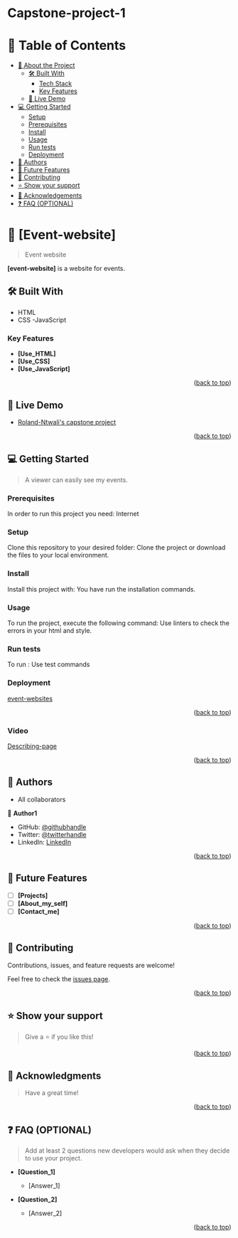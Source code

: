 # Capstone-project-1
<a name="readme-top"></a>


# 📗 Table of Contents

- [📖 About the Project](#about-project)
  - [🛠 Built With](#built-with)
    - [Tech Stack](#tech-stack)
    - [Key Features](#key-features)
  - [🚀 Live Demo](#live-demo)
- [💻 Getting Started](#getting-started)
  - [Setup](#setup)
  - [Prerequisites](#prerequisites)
  - [Install](#install)
  - [Usage](#usage)
  - [Run tests](#run-tests)
  - [Deployment](#triangular_flag_on_post-deployment)
- [👥 Authors](#authors)
- [🔭 Future Features](#future-features)
- [🤝 Contributing](#contributing)
- [⭐️ Show your support](#support)
- [🙏 Acknowledgements](#acknowledgements)
- [❓ FAQ (OPTIONAL)](#faq)



# 📖 [Event-website] <a name="about-project"></a>

> Event website 

**[event-website]** is a website for events.

## 🛠 Built With <a name="built-with"></a>

 - HTML
 - CSS
 -JavaScript


### Key Features <a name="key-features"></a>

- **[Use_HTML]**
- **[Use_CSS]**
- **[Use_JavaScript]**

<p align="right">(<a href="#readme-top">back to top</a>)</p>



## 🚀 Live Demo <a name="live-demo"></a>


- [Roland-Ntwali's capstone project](https://roland-ntwali.github.io/Event-website/)

<p align="right">(<a href="#readme-top">back to top</a>)</p>



## 💻 Getting Started <a name="getting-started"></a>

> A viewer can easily see my events.

### Prerequisites

In order to run this project you need: Internet


### Setup

Clone this repository to your desired folder: Clone the project or download the files to your local environment.


### Install

Install this project with: You have run the installation commands.


### Usage

To run the project, execute the following command: Use linters to check the errors in your html and style.


### Run tests

To run : Use test commands


### Deployment

[event-websites](https://roland-ntwali.github.io/Event-website/)


<p align="right">(<a href="#readme-top">back to top</a>)</p>

### Video

[Describing-page](https://www.loom.com/share/27d5791619d349139e37326d55670ca2)


<p align="right">(<a href="#readme-top">back to top</a>)</p>

## 👥 Authors <a name="authors"></a>

- All collaborators

👤 **Author1**

- GitHub: [@githubhandle](https://github.com/Roland-Ntwali)
- Twitter: [@twitterhandle](https://twitter.com/_Ntwali)
- LinkedIn: [LinkedIn](https://www.linkedin.com/in/roland-ntwali-11b16617b/)



<p align="right">(<a href="#readme-top">back to top</a>)</p>



## 🔭 Future Features <a name="future-features"></a>


- [ ] **[Projects]**
- [ ] **[About_my_self]**
- [ ] **[Contact_me]**

<p align="right">(<a href="#readme-top">back to top</a>)</p>



## 🤝 Contributing <a name="contributing"></a>

Contributions, issues, and feature requests are welcome!

Feel free to check the [issues page](../../issues/).

<p align="right">(<a href="#readme-top">back to top</a>)</p>



## ⭐️ Show your support <a name="support"></a>

> Give a ⭐️ if you like this!

<p align="right">(<a href="#readme-top">back to top</a>)</p>



## 🙏 Acknowledgments <a name="acknowledgements"></a>

> Have a great time!

<p align="right">(<a href="#readme-top">back to top</a>)</p>



## ❓ FAQ (OPTIONAL) <a name="faq"></a>

> Add at least 2 questions new developers would ask when they decide to use your project.

- **[Question_1]**

  - [Answer_1]

- **[Question_2]**

  - [Answer_2]

<p align="right">(<a href="#readme-top">back to top</a>)</p>


